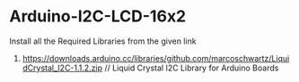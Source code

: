 # Arduino-I2C-LCD-16x2



Install all the Required Libraries from the given link 

1. https://downloads.arduino.cc/libraries/github.com/marcoschwartz/LiquidCrystal_I2C-1.1.2.zip // Liquid Crystal I2C Library for Arduino Boards
